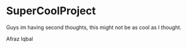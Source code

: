 # SuperCoolProject

Guys im having second thoughts, this might not be as cool as I thought.

Afraz Iqbal